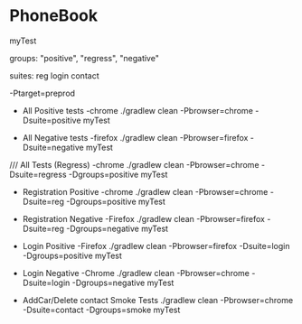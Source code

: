 # PhoneBook
myTest

groups:
"positive",
"regress",
"negative"

suites:
reg
login
contact


-Ptarget=preprod


+ All Positive tests -chrome
./gradlew clean -Pbrowser=chrome -Dsuite=positive myTest

+ All Negative tests -firefox
./gradlew clean -Pbrowser=firefox -Dsuite=negative myTest

/// All Tests (Regress) -chrome
./gradlew clean -Pbrowser=chrome -Dsuite=regress -Dgroups=positive myTest

+ Registration Positive -chrome
./gradlew clean -Pbrowser=chrome -Dsuite=reg -Dgroups=positive myTest
+ Registration Negative -Firefox
./gradlew clean -Pbrowser=firefox -Dsuite=reg -Dgroups=negative myTest

+ Login Positive -Firefox
./gradlew clean -Pbrowser=firefox -Dsuite=login -Dgroups=positive myTest
+ Login Negative -Chrome
./gradlew clean -Pbrowser=chrome -Dsuite=login -Dgroups=negative myTest

+ AddCar/Delete contact Smoke Tests 
./gradlew clean -Pbrowser=chrome -Dsuite=contact -Dgroups=smoke myTest




